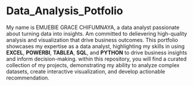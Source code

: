 # Data_Analysis_Potfolio
My name is EMUEBIE GRACE CHIFUMNAYA, a data analyst passionate about turning data into insights. Am committed to delievering high-quality analysis and visualization that drive business outcomes.
This portfolio showcases my expertise as a data analyst, highlighting my skills in using <b>EXCEL</b>, <b>POWERBI</b>, <b>TABLEA</b>, <b>SQL</b>, and <b>PYTHON</b> to drive business insights and inform decision-making. within this repository, you will find a curated collection of my projects, demonstrating my ability to analyze complex datasets, create interactive visualization, and develop actionable recommendation.
